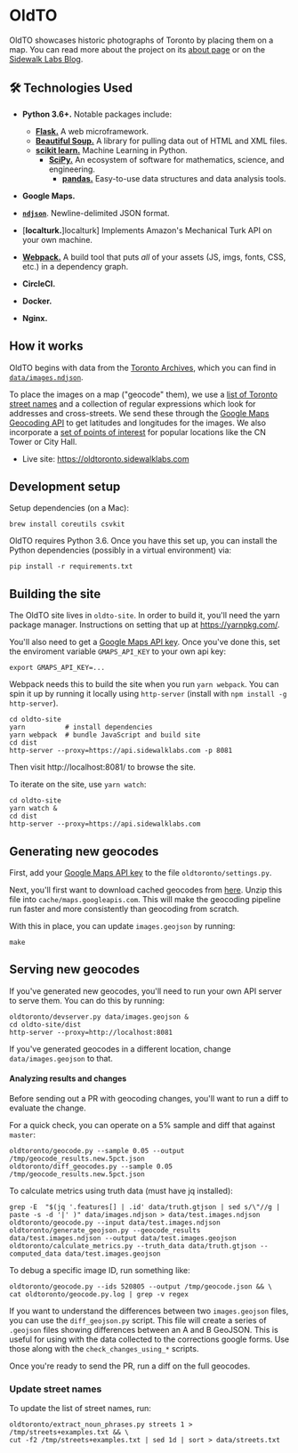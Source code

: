 # OldTO

OldTO showcases historic photographs of Toronto by placing them on a map.
You can read more about the project on its [about page][about] or on the
[Sidewalk Labs Blog][blog].

## :hammer_and_wrench: Technologies Used

- **Python 3.6+.** Notable packages include:
  - [**Flask.**][flask] A web microframework.
  - [**Beautiful Soup.**][bs4] A library for pulling data out of HTML and XML files.
  - [**scikit learn.**][sklearn] Machine Learning in Python.
    - [**SciPy.**][scipy] An ecosystem of software for mathematics, science, and engineering.
      - [**pandas.**][pandas] Easy-to-use data structures and data analysis tools.
- **Google Maps.**
- [**`ndjson`**][ndjson]. Newline-delimited JSON format.
- [**localturk.**]localturk] Implements Amazon's Mechanical Turk API on your own machine.
- [**Webpack.**][webpack] A build tool that puts _all_ of your assets (JS, imgs, fonts, CSS, etc.) in a dependency graph.
- **CircleCI.**
- **Docker.**
- **Nginx.**

   [flask]: http://flask.pocoo.org/
   [bs4]: https://www.crummy.com/software/BeautifulSoup/bs4/doc/
   [sklearn]: http://scikit-learn.org/stable/
   [scipy]: https://www.scipy.org/
   [pandas]: https://pandas.pydata.org/
   [ndjson]: http://ndjson.org/
   [localturk]: https://github.com/danvk/localturk
   [webpack]: https://survivejs.com/webpack/what-is-webpack/


## How it works

OldTO begins with data from the [Toronto Archives][1], which you can find
in [`data/images.ndjson`](/data/images.ndjson).

To place the images on a map ("geocode" them), we use a [list of Toronto
street names](/data/streets.txt) and a collection of regular expressions
which look for addresses and cross-streets. We send these through the
[Google Maps Geocoding API][API] to get latitudes and longitudes for the
images. We also incorporate a [set of points of interest](/data/toronto-pois.osm.csv)
for popular locations like the CN Tower or City Hall.

* Live site: https://oldtoronto.sidewalklabs.com

## Development setup

Setup dependencies (on a Mac):

    brew install coreutils csvkit

OldTO requires Python 3.6. Once you have this set up, you can install the
Python dependencies (possibly in a virtual environment) via:

    pip install -r requirements.txt

## Building the site

The OldTO site lives in `oldto-site`. In order to build it, you'll need the
yarn package manager. Instructions on setting that up at https://yarnpkg.com/.

You'll also need to get a [Google Maps API key][api key]. Once you've done this,
set the enviroment variable `GMAPS_API_KEY` to your own api key:

    export GMAPS_API_KEY=...

Webpack needs this to build the site when you run `yarn webpack`. You can
spin it up by running it locally using `http-server` (install with
`npm install -g http-server`).

    cd oldto-site
    yarn          # install dependencies
    yarn webpack  # bundle JavaScript and build site
    cd dist
    http-server --proxy=https://api.sidewalklabs.com -p 8081

Then visit http://localhost:8081/ to browse the site.

To iterate on the site, use `yarn watch`:

    cd oldto-site
    yarn watch &
    cd dist
    http-server --proxy=https://api.sidewalklabs.com

## Generating new geocodes

First, add your [Google Maps API key][api key] to the file `oldtoronto/settings.py`.

Next, you'll first want to download cached geocodes from [here][cached-geocodes].
Unzip this file into `cache/maps.googleapis.com`. This will make the geocoding
pipeline run faster and more consistently than geocoding from scratch.

With this in place, you can update `images.geojson` by running:

    make

## Serving new geocodes

If you've generated new geocodes, you'll need to run your own API server to serve them.
You can do this by running:

    oldtoronto/devserver.py data/images.geojson &
    cd oldto-site/dist
    http-server --proxy=http://localhost:8081

If you've generated geocodes in a different location, change `data/images.geojson` to that.

#### Analyzing results and changes

Before sending out a PR with geocoding changes, you'll want to run a diff to evaluate the change.

For a quick check, you can operate on a 5% sample and diff that against `master`:

    oldtoronto/geocode.py --sample 0.05 --output /tmp/geocode_results.new.5pct.json
    oldtoronto/diff_geocodes.py --sample 0.05 /tmp/geocode_results.new.5pct.json

To calculate metrics using truth data (must have jq installed):

    grep -E  "$(jq '.features[] | .id' data/truth.gtjson | sed s/\"//g | paste -s -d '|' )" data/images.ndjson > data/test.images.ndjson
    oldtoronto/geocode.py --input data/test.images.ndjson
    oldtoronto/generate_geojson.py --geocode_results data/test.images.ndjson --output data/test.images.geojson
    oldtoronto/calculate_metrics.py --truth_data data/truth.gtjson --computed_data data/test.images.geojson

To debug a specific image ID, run something like:

    oldtoronto/geocode.py --ids 520805 --output /tmp/geocode.json && \
    cat oldtoronto/geocode.py.log | grep -v regex

If you want to understand the differences between two `images.geojson` files, you can
use the `diff_geojson.py` script. This file will create a series of `.geojson` files
showing differences between an A and B GeoJSON. This is useful for using with the
data collected to the corrections google forms. Use those along with the
`check_changes_using_*` scripts.

Once you're ready to send the PR, run a diff on the full geocodes.

### Update street names

To update the list of street names, run:

    oldtoronto/extract_noun_phrases.py streets 1 > /tmp/streets+examples.txt && \
    cut -f2 /tmp/streets+examples.txt | sed 1d | sort > data/streets.txt

[1]: https://www.toronto.ca/city-government/accountability-operations-customer-service/access-city-information-or-records/city-of-toronto-archives/
[m]: https://gencat.eloquent-systems.com/city-of-toronto-archives-m-public.html
[API]: https://developers.google.com/maps/documentation/geocoding/intro
[api key]: https://developers.google.com/maps/documentation/javascript/get-api-key
[image]: https://gencat.eloquent-systems.com/city-of-toronto-archives-m-permalink.html?key=571480
[file]: https://gencat.eloquent-systems.com/city-of-toronto-archives-m-permalink.html?key=348714
[GeoJSON]: http://geojson.org
[cached-geocodes]: https://drive.google.com/open?id=1F0J3RHUA1bVRJTJGlRKDuE_IVpb1BwQH
[about]: https://oldtoronto.sidewalklabs.com/about.html
[blog]: https://medium.com/sidewalk-talk/explore-toronto-through-historical-photos-one-block-at-a-time-2fbcd38b511a
